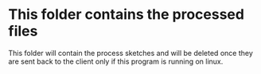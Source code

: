 # This folder contains the processed files
This folder will contain the process sketches and will be
deleted once they are sent back to the client only if
this program is running on linux.
